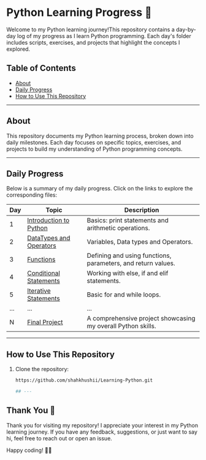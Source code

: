 # Python Learning Progress 🐍

Welcome to my Python learning journey!This repository contains a day-by-day log of my progress as I learn Python programming. Each day's folder includes scripts, exercises, and projects that highlight the concepts I explored.

## Table of Contents
- [About](#about)
- [Daily Progress](#daily-progress)
- [How to Use This Repository](#how-to-use-this-repository)

---

## About

This repository documents my Python learning process, broken down into daily milestones. Each day focuses on specific topics, exercises, and projects to build my understanding of Python programming concepts.

---

## Daily Progress

Below is a summary of my daily progress. Click on the links to explore the corresponding files:

| Day | Topic                                 | Description                                                 |
|-----|---------------------------------------|-------------------------------------------------------------|
| 1   | [Introduction to Python](DAY1.ipynb)  | Basics: print statements and arithmetic operations.         |
| 2   | [DataTypes and Operators](DAY2.ipynb) | Variables, Data types and Operators.                        |
| 3   | [Functions](DAY3.ipynb)               | Defining and using functions, parameters, and return values.|
| 4   | [Conditional Statements](DAY4.ipynb)  | Working with else, if and elif statements.                  |
| 5   | [Iterative Statements](DAY5.ipynb)    | Basic for and while loops.                                  |
| ... | ...                                   | ...                                                         |
| N   | [Final Project](./DayN)               | A comprehensive project showcasing my overall Python skills.|

---

## How to Use This Repository

1. Clone the repository:
   ```bash
   https://github.com/shahkhushii/Learning-Python.git

   ## ---

## Thank You 🙏

Thank you for visiting my repository! I appreciate your interest in my Python learning journey. If you have any feedback, suggestions, or just want to say hi, feel free to reach out or open an issue.

Happy coding! 🐍🚀

